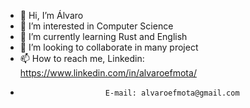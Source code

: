 - 👋 Hi, I’m Álvaro
- 👀 I’m interested in Computer Science
- 🌱 I’m currently learning Rust and English
- 💞️ I’m looking to collaborate in many project
- 📫 How to reach me, Linkedin: https://www.linkedin.com/in/alvaroefmota/
-                        E-mail: alvaroefmota@gmail.com

<!---
AlvaroEFMota/AlvaroEFMota is a ✨ special ✨ repository because its `README.md` (this file) appears on your GitHub profile.
You can click the Preview link to take a look at your changes.
--->

